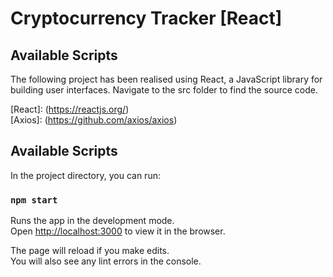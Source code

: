 # Cryptocurrency Tracker [React]

## Available Scripts

[Demonstration]: (https://lewinhafner.github.io/React-JavaScript-API-Cryptocurrency-Tracker/)

The following project has been realised using React, a JavaScript library for building user interfaces. Navigate to the src folder to find the source code.

[React]: (https://reactjs.org/) <br>
[Axios]: (https://github.com/axios/axios)

## Available Scripts

In the project directory, you can run:

### `npm start`

Runs the app in the development mode.\
Open [http://localhost:3000](http://localhost:3000) to view it in the browser.

The page will reload if you make edits.\
You will also see any lint errors in the console.



